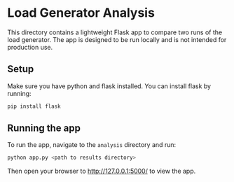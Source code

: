 # Load Generator Analysis

This directory contains a lightweight Flask app to compare two runs of the load generator. The app is designed to be run locally and is not intended for production use.

## Setup

Make sure you have python and flask installed. You can install flask by running:

```bash
pip install flask
```

## Running the app

To run the app, navigate to the `analysis` directory and run:

```bash
python app.py <path to results directory>
```

Then open your browser to http://127.0.0.1:5000/ to view the app.